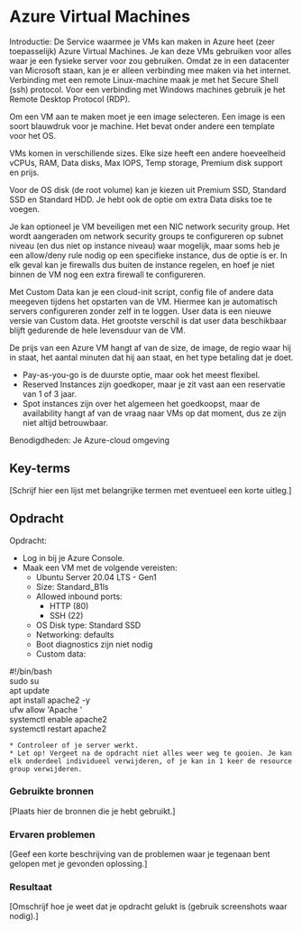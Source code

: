 # Azure Virtual Machines

Introductie:
De Service waarmee je VMs kan maken in Azure heet (zeer toepasselijk) Azure Virtual Machines. Je kan deze VMs gebruiken voor alles waar je een fysieke server voor zou gebruiken. Omdat ze in een datacenter van Microsoft staan, kan je er alleen verbinding mee maken via het internet. Verbinding met een remote Linux-machine maak je met het Secure Shell (ssh) protocol. Voor een verbinding met Windows machines gebruik je het Remote Desktop Protocol (RDP).

Om een VM aan te maken moet je een image selecteren. Een image is een soort blauwdruk voor je machine. Het bevat onder andere een template voor het OS.

VMs komen in verschillende sizes. Elke size heeft een andere hoeveelheid vCPUs, RAM, Data disks, Max IOPS, Temp storage, Premium disk support en prijs.

Voor de OS disk (de root volume) kan je kiezen uit Premium SSD, Standard SSD en Standard HDD. Je hebt ook de optie om extra Data disks toe te voegen.

Je kan optioneel je VM beveiligen met een NIC network security group. Het wordt aangeraden om network security groups te configureren op subnet niveau (en dus niet op instance niveau) waar mogelijk, maar soms heb je een allow/deny rule nodig op een specifieke instance, dus de optie is er. In elk geval kan je firewalls dus buiten de instance regelen, en hoef je niet binnen de VM nog een extra firewall te configureren.

Met Custom Data kan je een cloud-init script, config file of andere data meegeven tijdens het opstarten van de VM. Hiermee kan je automatisch servers configureren zonder zelf in te loggen.
User data is een nieuwe versie van Custom data. Het grootste verschil is dat user data beschikbaar blijft gedurende de hele levensduur van de VM.


De prijs van een Azure VM hangt af van de size, de image, de regio waar hij in staat, het aantal minuten dat hij aan staat, en het type betaling dat je doet.  

* Pay-as-you-go is de duurste optie, maar ook het meest flexibel.  
* Reserved Instances zijn goedkoper, maar je zit vast aan een reservatie van 1 of 3 jaar. 
* Spot instances zijn over het algemeen het goedkoopst, maar de availability hangt af van de vraag naar VMs op dat moment, dus ze zijn niet altijd betrouwbaar.

Benodigdheden:
Je Azure-cloud omgeving


## Key-terms
[Schrijf hier een lijst met belangrijke termen met eventueel een korte uitleg.]

## Opdracht

Opdracht:  
* Log in bij je Azure Console.
* Maak een VM met de volgende vereisten:
    * Ubuntu Server 20.04 LTS - Gen1
    * Size: Standard_B1ls
    * Allowed inbound ports:
        * HTTP (80)
        * SSH (22)
    * OS Disk type: Standard SSD
    * Networking: defaults
    * Boot diagnostics zijn niet nodig
    * Custom data: 

#!/bin/bash    
sudo su   
apt update   
apt install apache2 -y   
ufw allow 'Apache '  
systemctl enable apache2   
systemctl restart apache2  
    
    * Controleer of je server werkt.  
    * Let op! Vergeet na de opdracht niet alles weer weg te gooien. Je kan elk onderdeel individueel verwijderen, of je kan in 1 keer de resource group verwijderen.

### Gebruikte bronnen
[Plaats hier de bronnen die je hebt gebruikt.]

### Ervaren problemen
[Geef een korte beschrijving van de problemen waar je tegenaan bent gelopen met je gevonden oplossing.]

### Resultaat
[Omschrijf hoe je weet dat je opdracht gelukt is (gebruik screenshots waar nodig).]
